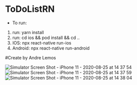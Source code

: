 # ToDoListRN
* To run: 
1. run: yarn install 
2. run: cd ios && pod install && cd .. 
3. IOS: npx react-native run-ios
4. Android: npx react-native run-android

#Create by Andre Lemos


![Simulator Screen Shot - iPhone 11 - 2020-08-25 at 14 37 54](https://user-images.githubusercontent.com/28652598/91214224-caefd700-e6e0-11ea-95fd-1f740bf15785.png)
![Simulator Screen Shot - iPhone 11 - 2020-08-25 at 14 37 59](https://user-images.githubusercontent.com/28652598/91214234-cd523100-e6e0-11ea-833a-00137e63ef18.png)
![Simulator Screen Shot - iPhone 11 - 2020-08-25 at 14 38 04](https://user-images.githubusercontent.com/28652598/91214245-cfb48b00-e6e0-11ea-9c3d-328998a2c38c.png)
